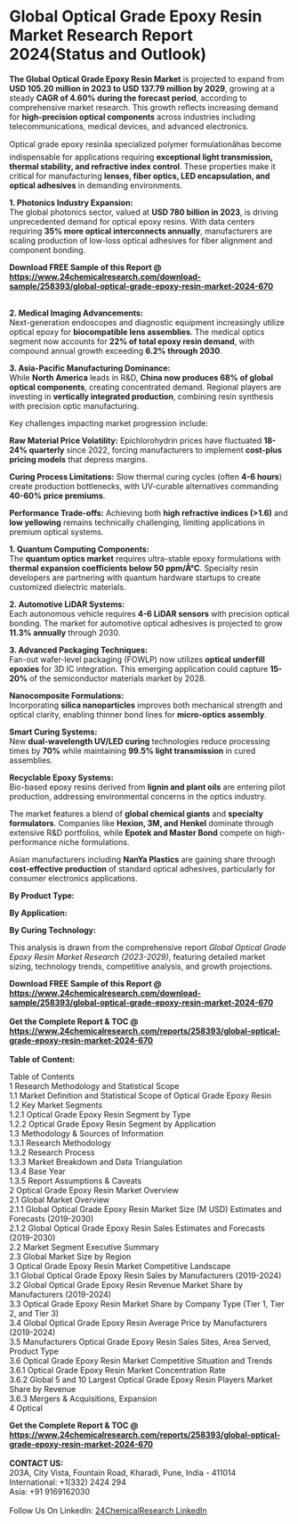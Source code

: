 <h1>Global Optical Grade Epoxy Resin Market Research Report 2024(Status and Outlook)</h1><p><strong>The Global Optical Grade Epoxy Resin Market</strong> is projected to expand from <strong>USD 105.20 million in 2023 to USD 137.79 million by 2029</strong>, growing at a steady <strong>CAGR of 4.60% during the forecast period</strong>, according to comprehensive market research. This growth reflects increasing demand for <strong>high-precision optical components</strong> across industries including telecommunications, medical devices, and advanced electronics.</p><p>Optical grade epoxy resinâa specialized polymer formulationâhas become indispensable for applications requiring <strong>exceptional light transmission, thermal stability, and refractive index control</strong>. These properties make it critical for manufacturing <strong>lenses, fiber optics, LED encapsulation, and optical adhesives</strong> in demanding environments.</p><p><strong>1. Photonics Industry Expansion:</strong><br>
The global photonics sector, valued at <strong>USD 780 billion in 2023</strong>, is driving unprecedented demand for optical epoxy resins. With data centers requiring <strong>35% more optical interconnects annually</strong>, manufacturers are scaling production of low-loss optical adhesives for fiber alignment and component bonding.</p><div><b>Download FREE Sample of this Report @ 
            <a href="https://www.24chemicalresearch.com/download-sample/258393/global-optical-grade-epoxy-resin-market-2024-670">
            https://www.24chemicalresearch.com/download-sample/258393/global-optical-grade-epoxy-resin-market-2024-670</a></b></div><br><p><strong>2. Medical Imaging Advancements:</strong><br>
Next-generation endoscopes and diagnostic equipment increasingly utilize optical epoxy for <strong>biocompatible lens assemblies</strong>. The medical optics segment now accounts for <strong>22% of total epoxy resin demand</strong>, with compound annual growth exceeding <strong>6.2% through 2030</strong>.</p><p><strong>3. Asia-Pacific Manufacturing Dominance:</strong><br>
While <strong>North America</strong> leads in R&amp;D, <strong>China now produces 68% of global optical components</strong>, creating concentrated demand. Regional players are investing in <strong>vertically integrated production</strong>, combining resin synthesis with precision optic manufacturing.</p><p>Key challenges impacting market progression include:</p><p><strong>Raw Material Price Volatility:</strong> Epichlorohydrin prices have fluctuated <strong>18-24% quarterly</strong> since 2022, forcing manufacturers to implement <strong>cost-plus pricing models</strong> that depress margins.</p><p><strong>Curing Process Limitations:</strong> Slow thermal curing cycles (often <strong>4-6 hours</strong>) create production bottlenecks, with UV-curable alternatives commanding <strong>40-60% price premiums</strong>.</p><p><strong>Performance Trade-offs:</strong> Achieving both <strong>high refractive indices (&gt;1.6)</strong> and <strong>low yellowing</strong> remains technically challenging, limiting applications in premium optical systems.</p><p><strong>1. Quantum Computing Components:</strong><br>
The <strong>quantum optics market</strong> requires ultra-stable epoxy formulations with <strong>thermal expansion coefficients below 50 ppm/Â°C</strong>. Specialty resin developers are partnering with quantum hardware startups to create customized dielectric materials.</p><p><strong>2. Automotive LiDAR Systems:</strong><br>
Each autonomous vehicle requires <strong>4-6 LiDAR sensors</strong> with precision optical bonding. The market for automotive optical adhesives is projected to grow <strong>11.3% annually</strong> through 2030.</p><p><strong>3. Advanced Packaging Techniques:</strong><br>
Fan-out wafer-level packaging (FOWLP) now utilizes <strong>optical underfill epoxies</strong> for 3D IC integration. This emerging application could capture <strong>15-20%</strong> of the semiconductor materials market by 2028.</p><p><strong>Nanocomposite Formulations:</strong><br>
    Incorporating <strong>silica nanoparticles</strong> improves both mechanical strength and optical clarity, enabling thinner bond lines for <strong>micro-optics assembly</strong>.</p><p><strong>Smart Curing Systems:</strong><br>
    New <strong>dual-wavelength UV/LED curing</strong> technologies reduce processing times by <strong>70%</strong> while maintaining <strong>99.5% light transmission</strong> in cured assemblies.</p><p><strong>Recyclable Epoxy Systems:</strong><br>
    Bio-based epoxy resins derived from <strong>lignin and plant oils</strong> are entering pilot production, addressing environmental concerns in the optics industry.</p><p>The market features a blend of <strong>global chemical giants</strong> and <strong>specialty formulators</strong>. Companies like <strong>Hexion, 3M, and Henkel</strong> dominate through extensive R&amp;D portfolios, while <strong>Epotek and Master Bond</strong> compete on high-performance niche formulations.</p><p>Asian manufacturers including <strong>NanYa Plastics</strong> are gaining share through <strong>cost-effective production</strong> of standard optical adhesives, particularly for consumer electronics applications.</p><p><strong>By Product Type:</strong></p><p><strong>By Application:</strong></p><p><strong>By Curing Technology:</strong></p><p>This analysis is drawn from the comprehensive report <em>Global Optical Grade Epoxy Resin Market Research (2023-2029)</em>, featuring detailed market sizing, technology trends, competitive analysis, and growth projections.</p><div><b>Download FREE Sample of this Report @ 
            <a href="https://www.24chemicalresearch.com/download-sample/258393/global-optical-grade-epoxy-resin-market-2024-670">
            https://www.24chemicalresearch.com/download-sample/258393/global-optical-grade-epoxy-resin-market-2024-670</a></b></div><br><div><b>Get the Complete Report & TOC @ 
            <a href="https://www.24chemicalresearch.com/reports/258393/global-optical-grade-epoxy-resin-market-2024-670">
            https://www.24chemicalresearch.com/reports/258393/global-optical-grade-epoxy-resin-market-2024-670</a></b></div><br>
            <b>Table of Content:</b><p>Table of Contents<br />
1 Research Methodology and Statistical Scope<br />
1.1 Market Definition and Statistical Scope of Optical Grade Epoxy Resin<br />
1.2 Key Market Segments<br />
1.2.1 Optical Grade Epoxy Resin Segment by Type<br />
1.2.2 Optical Grade Epoxy Resin Segment by Application<br />
1.3 Methodology & Sources of Information<br />
1.3.1 Research Methodology<br />
1.3.2 Research Process<br />
1.3.3 Market Breakdown and Data Triangulation<br />
1.3.4 Base Year<br />
1.3.5 Report Assumptions & Caveats<br />
2 Optical Grade Epoxy Resin Market Overview<br />
2.1 Global Market Overview<br />
2.1.1 Global Optical Grade Epoxy Resin Market Size (M USD) Estimates and Forecasts (2019-2030)<br />
2.1.2 Global Optical Grade Epoxy Resin Sales Estimates and Forecasts (2019-2030)<br />
2.2 Market Segment Executive Summary<br />
2.3 Global Market Size by Region<br />
3 Optical Grade Epoxy Resin Market Competitive Landscape<br />
3.1 Global Optical Grade Epoxy Resin Sales by Manufacturers (2019-2024)<br />
3.2 Global Optical Grade Epoxy Resin Revenue Market Share by Manufacturers (2019-2024)<br />
3.3 Optical Grade Epoxy Resin Market Share by Company Type (Tier 1, Tier 2, and Tier 3)<br />
3.4 Global Optical Grade Epoxy Resin Average Price by Manufacturers (2019-2024)<br />
3.5 Manufacturers Optical Grade Epoxy Resin Sales Sites, Area Served, Product Type<br />
3.6 Optical Grade Epoxy Resin Market Competitive Situation and Trends<br />
3.6.1 Optical Grade Epoxy Resin Market Concentration Rate<br />
3.6.2 Global 5 and 10 Largest Optical Grade Epoxy Resin Players Market Share by Revenue<br />
3.6.3 Mergers & Acquisitions, Expansion<br />
4 Optical</p><div><b>Get the Complete Report & TOC @ 
            <a href="https://www.24chemicalresearch.com/reports/258393/global-optical-grade-epoxy-resin-market-2024-670">
            https://www.24chemicalresearch.com/reports/258393/global-optical-grade-epoxy-resin-market-2024-670</a></b></div><br><b>CONTACT US:</b><br>
            203A, City Vista, Fountain Road, Kharadi, Pune, India - 411014<br>
            International: +1(332) 2424 294<br>
            Asia: +91 9169162030 <br><br>
            Follow Us On LinkedIn: <a href="https://www.linkedin.com/company/24chemicalresearch/">24ChemicalResearch LinkedIn</a>